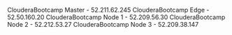 ClouderaBootcamp Master - 52.211.62.245
ClouderaBootcamp Edge - 52.50.160.20
ClouderaBootcamp Node 1 - 52.209.56.30
ClouderaBootcamp Node 2 - 52.212.53.27
ClouderaBootcamp Node 3 - 52.209.38.147